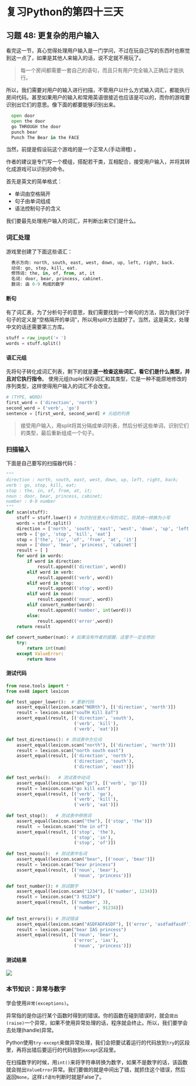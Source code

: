 # 复习Python的第四十三天
## 习题 48:  更复杂的用户输入
看完这一节，真心觉得处理用户输入是一门学问，不过在玩自己写的东西时也察觉到这一点了，如果是其他人来输入的话，说不定就不用玩了。

>每一个房间都需要一套自己的语句，而且只有用户完全输入正确后才能执行。

所以，我们需要对用户的输入进行扫描，不管用户以什么方式输入词汇，都能执行房间代码。甚至如果用户的输入和常用英语很接近也应该是可以的，而你的游戏要识别出它们的意思。像下面的都要能够识别出来。
```python
  open door
  open the door
  go THROUGH the door
  punch bear
  Punch The Bear in the FACE
```
当然，前提是假设玩这个游戏的是一个正常人(手动滑稽) 。

作者的建议是专门写一个模组，搭配若干类，互相配合，接受用户输入，并将其转化成游戏可以识别的命令。

首先是英文的简单格式：

-  单词由空格隔开
-  句子由单词组成
-  语法控制句子的含义

我们要最先处理用户输入的词汇，并判断出来它们是什么。

### 词汇处理
游戏里创建了下面这些语汇：
```python
  表示方向: north, south, east, west, down, up, left, right, back.
  动词: go, stop, kill, eat.
  修饰词: the, in, of, from, at, it
  名词: door, bear, princess, cabinet.
  数词: 由 0-9 构成的数字
```
#### 断句
有了词汇表，为了分析句子的意思，我们需要找到一个断句的方法，因为我们对于句子的定义是“空格隔开的单词”，所以用split方法就好了。当然，这是英文，处理中文的话还需要第三方库。
```python
stuff = raw_input('> ')
words = stuff.split()
```
#### 语汇元组
先将句子转化成词汇列表，剩下的就是**逐一检查这些词汇，看它们是什么类型，并且对它执行指令**。
使用元组(tuple)保存词汇和其类型，它是一种不能原地修改的序列类型，这样使得用户输入的词汇不会改变。
```python
# (TYPE, WORD)
first_word = ('direction', 'north')
second_word = ('verb', 'go')
sentence = [first_word, second_word] # 元组的列表
```
> 接受用户输入，用split将其分隔成单词列表，然后分析这些单词，识别它们的类型，最后重新组成一个句子。

### 扫描输入
下面是自己要写的扫描器代码：
```python
"""
direction : north, south, east, west, down, up, left, right, back;
verb : go, stop, kill, eat;
stop : the, in, of, from, at, it;
noun : door, bear, princess, cabinet;
number : 0-9 number
"""
def scan(stuff):
	stuff = stuff.lower() # 为识别任意大小写的词汇，将其统一转换为小写
    words = stuff.split()
    direction = ['north', 'south', 'east', 'west', 'down', 'up', 'left', 'right', 'back']
    verb = ['go', 'stop', 'kill', 'eat']
    stop = ['the', 'in', 'of', 'from', 'at', 'it']
    noun = ['door', 'bear', 'princess', 'cabinet']
    result = [ ]
    for word in words:
        if word in direction:
            result.append(('direction', word))
        elif word in verb:
            result.append(('verb', word))
        elif word in stop:
            result.append(('stop', word))
        elif word in noun:
            result.append(('noun', word))
        elif convert_number(word):
            result.append(('number', int(word)))
        else:
            result.append(('error',word))
    return result 
            
def convert_number(num): # 如果没有作者的提醒，这里不一定会想到
    try:
        return int(num)
    except ValueError:
        return None
```
#### 测试代码
```python
from nose.tools import *
from ex48 import lexicon 

def test_upper_lower():  # 更新代码
	assert_equal(lexicon.scan("NORth"), [('direction', 'north')])
	result = lexicon.scan("souTH Kill EaT")
	assert_equal(result, [('direction', 'south'),
						  ('verb', 'kill'),
						  ('verb', 'eat')])

def test_directions(): # 测试表中方位词
    assert_equal(lexicon.scan("north"), [('direction', 'north')])
    result = lexicon.scan("north south east")
    assert_equal(result, [('direction', 'north'),
                          ('direction', 'south'),
                          ('direction', 'east')])
                                      
def test_verbs():   # 测试表中动词
    assert_equal(lexicon.scan("go"), [('verb', 'go')])
    result = lexicon.scan("go kill eat")
    assert_equal(result, [('verb', 'go'),
                          ('verb', 'kill'),
                          ('verb', 'eat')])
    
def test_stop():   # 测试表中停用词
    assert_equal(lexicon.scan("the"), [('stop', 'the')])
    result  = lexicon.scan("the in of")
    assert_equal(result, [('stop', 'the'),
                          ('stop', 'in'),
                          ('stop', 'of')])
                                      
def test_nouns():  # 测试表中名词
    assert_equal(lexicon.scan("bear", [('noun', 'bear')])
    result = lexicon.scan("bear princess")
    assert_equal(result, [('noun', 'bear'),
                          ('noun', 'princess')])

def test_number(): # 测试数字
    assert_equal(lexicon.scan("1234"), [('number', 1234)])
    result = lexicon.scan("3 91234")
    assert_equal(result, [('number', 3),
                          ('number', 91234)])
                                      
def test_errors(): # 测试错误
    assert_equal(lexicon.scan("ASDFADFASDF"), [('error', 'asdfadfasdf')])
    result = lexicon.scan("bear IAS princess")
    assert_equal(result, [('noun', 'bear'),
                          ('error', 'ias'),
                          ('noun', 'princess')])   
```
#### 测试结果
![](http://img.blog.csdn.net/20180419224638973?watermark/2/text/aHR0cDovL2Jsb2cuY3Nkbi5uZXQvbXlSZWFsaXphdGlvbg==/font/5a6L5L2T/fontsize/400/fill/I0JBQkFCMA==/dissolve/70/gravity/SouthEast)

### 本节知识：异常与数字
学会使用`异常(exceptions)`。

异常指的是你运行某个函数时得到的错误。你的函数在碰到错误时，就会`提出(raise)`一个异常，如果不使用异常处理的话，程序就会终止。所以，我们要学会去处理(handle)异常。

Python使用`try-except`来做异常处理，我们会把要试着运行的代码放到`try`的区段里，再将出错后要运行的代码放到`except`区段里。

在扫描数字的时候，用`int()`来将字符串转换为数字，如果不是数字的话，该函数就会抛出`ValueError`异常。我们要做的就是中间出了错，就抓住这个错误，然后返回`None`，这样`if语句`判断时就是False了。